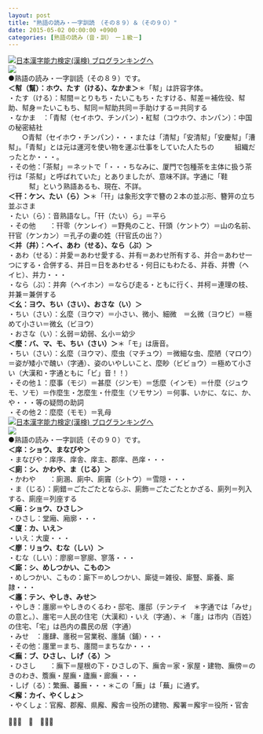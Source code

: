 ```yaml
---
layout: post
title: "熟語の読み・一字訓読　（その８９）＆（その９０）"
date: 2015-05-02 00:00:00 +0900
categories: [熟語の読み（音・訓）　ー１級－]
---
```


[![](/syuusyuu9701/assets/images/熟語の読み・一字訓読-（その８９）＆（その９０）-br_c_3028_1.gif)](http://blog.with2.net/link.php?1659096:3028 "日本漢字能力検定(漢検) ブログランキングへ")[日本漢字能力検定(漢検) ブログランキングへ](http://blog.with2.net/link.php?1659096:3028)  
![](/syuusyuu9701/assets/images/熟語の読み・一字訓読-（その８９）＆（その９０）-5d14672a04e867fa4bf775a0a37401c7.png)  
●熟語の読み・一字訓読（その８９）です。  
**＜幇（幫）：ホウ、たす（ける）、なかま＞**＊「幇」は許容字体。  
・たす（ける）：幇間＝とりもち・たいこもち・たすける、幇差＝補佐役、幇助、幇身＝たいこもち、幇同＝幇助共同＝手助けする＝共同する  
・なかま　：「青幇（セイホウ、チンパン）・紅幇（コウホウ、ホンパン）：中国の秘密結社  
　　○青幇（セイホウ・チンパン）・・・または「清幇」「安清幇」「安慶幇」「漕幇」。「青幇」とは元は運河を使い物を運ぶ仕事をしていた人たちの　　　組織だったとか・・・。  
・その他：「茶幇」＝ネットで「・・・ちなみに、厦門で包種茶を主体に扱う茶行は「茶幇」と呼ばれていた」とありましたが、意味不詳。字通に「鞋　  
　　　幇」という熟語あるも、現在、不詳。  
**＜幵：ケン、たい（ら）＞**＊「幵」は象形文字で簪の２本の並ぶ形、簪笄の立ち並ぶさま  
・たい（ら）：音熟語なし。「幵（たい）ら」＝平ら  
・その他　　：幵零（ケンレイ）＝野鳧のこと、幵頭（ケントウ）＝山の名前、幵官（ケンカン）＝孔子の妻の姓（幵官氏の出？）  
**＜并（幷）：ヘイ、あわ（せる）、なら（ぶ）＞**  
・あわ（せる）：并愛＝あわせ愛する、并有＝あわせ所有する、并合＝あわせ一つにする・合併する、并日＝日をあわせる・何日にもわたる、并呑、并轡（ヘイヒ）、并力・・・  
・なら（ぶ）：并奔（ヘイホン）＝ならび走る・ともに行く、并柯＝連理の枝、并兼＝兼併する  
**＜幺：ヨウ、ちい（さい）、おさな（い）＞**  
・ちい（さい）：幺麼（ヨウマ）＝小さい、微小、細微　＝幺微（ヨウビ）＝極めて小さい＝微幺（ビヨウ）  
・おさな（い）：幺弱＝幼弱、幺小＝幼少  
**＜麼：バ、マ、モ、ちい（さい）＞**＊「モ」は唐音。  
・ちい（さい）：幺麼（ヨウマ）、麼虫（マチュウ）＝微細な虫、麼陋（マロウ）＝姿が矮小で醜い（字通）、姿のいやしいこと、麼眇（ビビョウ）＝極めて小さい（大漢和・字通ともに「ビ」音！！）  
・その他１：麼事（モジ）＝甚麼（ジンモ）＝恁麼（インモ）＝什麼（ジュウモ、ソモ）＝作麼生・怎麼生・什麼生（ソモサン）＝何事、いかに、なに、か、や・・・等の疑問の助詞  
・その他２：麼麼（モモ）＝乳母  
[![](/syuusyuu9701/assets/images/熟語の読み・一字訓読-（その８９）＆（その９０）-br_c_3028_1.gif)](http://blog.with2.net/link.php?1659096:3028 "日本漢字能力検定(漢検) ブログランキングへ")[日本漢字能力検定(漢検) ブログランキングへ](http://blog.with2.net/link.php?1659096:3028)  
![](/syuusyuu9701/assets/images/熟語の読み・一字訓読-（その８９）＆（その９０）-9593b2303252d337bd4f052e988a9a39.png)  
●熟語の読み・一字訓読（その９０）です。  
**＜庠：ショウ、まなびや＞**  
・まなびや：庠序、庠舎、庠主、郡庠、邑庠・・・  
**＜廁：シ、かわや、ま（じる）＞**  
・かわや　　：廁溷、廁中、廁竇（シトウ）＝雪隠・・・  
・ま（じる）：廁錯＝ごたごたとならぶ、廁飾＝ごたごたとかざる、廁列＝列入する、廁座＝列座する  
**＜廂：ショウ、ひさし＞**  
・ひさし：堂廂、廂廓・・・  
**＜廈：カ、いえ＞**  
・いえ：大廈・・・  
**＜廖：リョウ、むな（しい）＞**  
・むな（しい）：廖廓＝寥廓、寥落・・・  
**＜廝：シ、めしつかい、こもの＞**  
・めしつかい、こもの：廝下＝めしつかい、廝徒＝雑役、廝豎、廝養、廝隷・・・  
**＜廛：テン、やしき、みせ＞**  
・やしき：廛廓＝やしきのくるわ・邸宅、廛邸（テンテイ　＊字通では「みせ」の意と。）、廛宅＝人民の住宅（大漢和）・いえ（字通）、＊「廛」は市内（百姓）の住宅、「宅」は邑内の農民の居（字通）  
・みせ　：廛肆、廛税＝営業税、廛舗（鋪）・・・  
・その他：廛里＝まち、廛間＝まちなか・・・  
**＜廡：ブ、ひさし、しげ（る）＞**  
・ひさし　　：廡下＝屋根の下・ひさしの下、廡舎＝家・家屋・建物、廡傍＝のきのわき、簷廡・屋廡・廬廡・廊廡・・・  
・しげ（る）：繁廡、蕃廡・・・＊この「廡」は「蕪」に通ず。  
**＜廨：カイ、やくしょ＞**  
・やくしょ：官廨、郡廨、県廨、廨舎＝役所の建物、廨署＝廨宇＝役所・官舎  
  
👋👋👋　🐑　👋👋👋  
